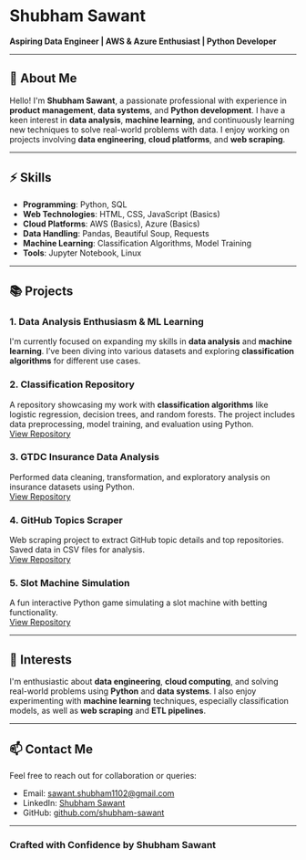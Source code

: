 # Shubham Sawant

**Aspiring Data Engineer | AWS & Azure Enthusiast | Python Developer**

---

## 👋 About Me
Hello! I'm **Shubham Sawant**, a passionate professional with experience in **product management**, **data systems**, and **Python development**. I have a keen interest in **data analysis**, **machine learning**, and continuously learning new techniques to solve real-world problems with data. I enjoy working on projects involving **data engineering**, **cloud platforms**, and **web scraping**.

---

## ⚡ Skills
- **Programming**: Python, SQL
- **Web Technologies**: HTML, CSS, JavaScript (Basics)
- **Cloud Platforms**: AWS (Basics), Azure (Basics)
- **Data Handling**: Pandas, Beautiful Soup, Requests
- **Machine Learning**: Classification Algorithms, Model Training
- **Tools**: Jupyter Notebook, Linux

---

## 📚 Projects

### 1. Data Analysis Enthusiasm & ML Learning
I'm currently focused on expanding my skills in **data analysis** and **machine learning**. I’ve been diving into various datasets and exploring **classification algorithms** for different use cases. 

### 2. Classification Repository
A repository showcasing my work with **classification algorithms** like logistic regression, decision trees, and random forests. The project includes data preprocessing, model training, and evaluation using Python.  
[View Repository](https://github.com/Shubham-10000/DS-Project-Classification)

### 3. GTDC Insurance Data Analysis
Performed data cleaning, transformation, and exploratory analysis on insurance datasets using Python.  
[View Repository](https://github.com/Shubham-10000/DS-Prj-GTDC)

### 4. GitHub Topics Scraper
Web scraping project to extract GitHub topic details and top repositories. Saved data in CSV files for analysis.  
[View Repository](https://github.com/Shubham-10000/Webscrapping-Git)

### 5. Slot Machine Simulation
A fun interactive Python game simulating a slot machine with betting functionality.  
[View Repository](https://github.com/Shubham-10000/Python-Random-Small-Projects)

---

## 🌟 Interests
I'm enthusiastic about **data engineering**, **cloud computing**, and solving real-world problems using **Python** and **data systems**. I also enjoy experimenting with **machine learning** techniques, especially classification models, as well as **web scraping** and **ETL pipelines**.

---

## 📫 Contact Me
Feel free to reach out for collaboration or queries:
- Email: [sawant.shubham1102@gmail.com](mailto:sawant.shubham1102@gmail.com)
- LinkedIn: [Shubham Sawant](https://www.linkedin.com/in/shubham-sawant-b67412208/)
- GitHub: [github.com/shubham-sawant](https://github.com/Shubham-10000)

---

### Crafted with Confidence by Shubham Sawant
